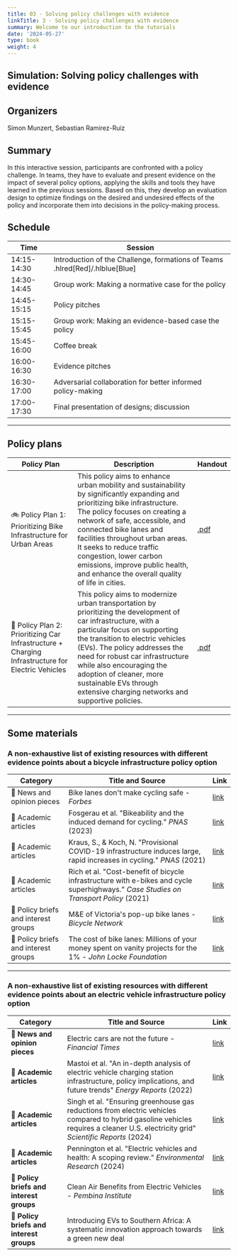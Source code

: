```yaml
---
title: 03 - Solving policy challenges with evidence
linkTitle: 3 - Solving policy challenges with evidence
summary: Welcome to our introduction to the tutorials
date: '2024-05-27'
type: book
weight: 4
---
```


## Simulation: Solving policy challenges with evidence 

## Organizers

Simon Munzert, Sebastian Ramirez-Ruiz

## Summary

In this interactive session, participants are confronted with a policy challenge. In teams, they have to evaluate and present evidence on the impact of several policy options, applying the skills and tools they have learned in the previous sessions. Based on this, they develop an evaluation design to optimize findings on the desired and undesired effects of the policy and incorporate them into decisions in the policy-making process.

## Schedule


| Time | Session |
|------|---------|
| 14:15-14:30     | Introduction of the Challenge, formations of Teams .hlred[Red]/.hlblue[Blue]      |
| 14:30-14:45     | Group work: Making a normative case for the policy        |
| 14:45-15:15     | Policy pitches        |
| 15:15-15:45    | Group work: Making an evidence-based case the policy       |
| 15:45-16:00     | Coffee break       |
| 16:00-16:30     | Evidence pitches       |
| 16:30-17:00     | Adversarial collaboration for better informed policy-making      |
| 17:00-17:30     | Final presentation of designs; discussion      |


---

## Policy plans

| Policy Plan | Description | Handout |
|-------------|-------------|-------------|
| 🚲 Policy Plan 1: Prioritizing Bike Infrastructure for Urban Areas | This policy aims to enhance urban mobility and sustainability by significantly expanding and prioritizing bike infrastructure. The policy focuses on creating a network of safe, accessible, and connected bike lanes and facilities throughout urban areas. It seeks to reduce traffic congestion, lower carbon emissions, improve public health, and enhance the overall quality of life in cities. | [.pdf](https://rawcdn.githack.com/seramirezruiz/data-science-for-policymaking/18344bf25475fd647a4b52e6d8a4f5582669a424/content/material/day-3/policy-a.pdf) |
| 🔋 Policy Plan 2: Prioritizing Car Infrastructure + Charging Infrastructure for Electric Vehicles | This policy aims to modernize urban transportation by prioritizing the development of car infrastructure, with a particular focus on supporting the transition to electric vehicles (EVs). The policy addresses the need for robust car infrastructure while also encouraging the adoption of cleaner, more sustainable EVs through extensive charging networks and supportive policies. | [.pdf](https://rawcdn.githack.com/seramirezruiz/data-science-for-policymaking/18344bf25475fd647a4b52e6d8a4f5582669a424/content/material/day-3/policy-b.pdf) |

---

## Some materials

### A non-exhaustive list of existing resources with different evidence points about a bicycle infrastructure policy option

| Category | Title and Source | Link |
|----------|------------------|------|
| 📰 News and opinion pieces | Bike lanes don't make cycling safe - *Forbes* | [link](https://forbes.com/sites/dianafurchtgott-roth/2022/09/08/bike-lanes-dont-make-cycling-safe/) |
| 🔬 Academic articles | Fosgerau et al. "Bikeability and the induced demand for cycling." *PNAS* (2023) | [link](https://www.pnas.org/doi/full/10.1073/pnas.2220515120) |
| 🔬 Academic articles | Kraus, S., & Koch, N. "Provisional COVID-19 infrastructure induces large, rapid increases in cycling." *PNAS* (2021) | [link](https://www.pnas.org/doi/10.1073/pnas.2024399118) |
| 🔬 Academic articles | Rich et al. "Cost-benefit of bicycle infrastructure with e-bikes and cycle superhighways." *Case Studies on Transport Policy* (2021) | [link](https://doi.org/10.1016/j.cstp.2021.02.015) |
| 💬 Policy briefs and interest groups | M&E of Victoria's pop-up bike lanes - *Bicycle Network* | [link](https://www.bicyclenetwork.com.au/wp-content/uploads/2021/07/BN_pop-up_lane_submission.pdf) |
| 💬 Policy briefs and interest groups | The cost of bike lanes: Millions of your money spent on vanity projects for the 1% - *John Locke Foundation* | [link](https://www.johnlocke.org/wp-content/uploads/2017/08/Spotlight-478-Bike-lanes-r2.pdf) |


---


### A non-exhaustive list of existing resources with different evidence points about an electric vehicle infrastructure policy option

| Category | Title and Source | Link |
|----------|------------------|------|
| 📰 **News and opinion pieces** | Electric cars are not the future - *Financial Times* | [link](https://www.ft.com/content/61adc32b-6ce0-4a25-b010-e205a0e5db44) |
| 🔬 **Academic articles** | Mastoi et al. "An in-depth analysis of electric vehicle charging station infrastructure, policy implications, and future trends" *Energy Reports* (2022) | [link](https://doi.org/10.1016/j.egyr.2022.09.011) |
| 🔬 **Academic articles** | Singh et al. "Ensuring greenhouse gas reductions from electric vehicles compared to hybrid gasoline vehicles requires a cleaner U.S. electricity grid" *Scientific Reports* (2024) | [link](https://www.nature.com/articles/s41598-024-51697-1) |
|🔬 **Academic articles** | Pennington et al. "Electric vehicles and health: A scoping review." *Environmental Research* (2024) | [link](https://www.sciencedirect.com/science/article/abs/pii/S0013935124006017) |
| 💬 **Policy briefs and interest groups** | Clean Air Benefits from Electric Vehicles - *Pembina Institute* | [link](https://www.pembina.org/reports/clean-air-from-evs.pdf) |
| 💬 **Policy briefs and interest groups** | Introducing EVs to Southern Africa: A systematic innovation approach towards a green new deal | [link](https://africaportal.org/wp-content/uploads/2023/05/Policy-Briefing-Futures-cloete-et-al-1.pdf) |



<!--
## Courses in this program

{{< list_children >}}

{{< figure src="featured.jpg" >}}

{{< callout note >}}
The parameter $\mu$ is the mean or expectation of the distribution.
$\sigma$ is its standard deviation.
The variance of the distribution is $\sigma^{2}$.
{{< /callout >}}
-->
